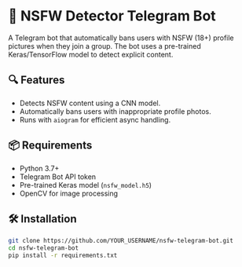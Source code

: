 # 🚫 NSFW Detector Telegram Bot

A Telegram bot that automatically bans users with NSFW (18+) profile pictures when they join a group. The bot uses a pre-trained Keras/TensorFlow model to detect explicit content.

## 🔍 Features

- Detects NSFW content using a CNN model.
- Automatically bans users with inappropriate profile photos.
- Runs with `aiogram` for efficient async handling.

## 📦 Requirements

- Python 3.7+
- Telegram Bot API token
- Pre-trained Keras model (`nsfw_model.h5`)
- OpenCV for image processing

## 🛠 Installation

```bash
git clone https://github.com/YOUR_USERNAME/nsfw-telegram-bot.git
cd nsfw-telegram-bot
pip install -r requirements.txt

